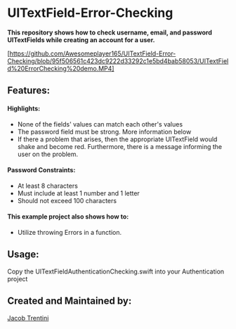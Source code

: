 # UITextField-Error-Checking

**This repository shows how to check username, email, and password UITextFields while creating an account for a user.**

[https://github.com/Awesomeplayer165/UITextField-Error-Checking/blob/95f506561c423dc9222d33292c1e5bd4bab58053/UITextField%20ErrorChecking%20demo.MP4]

## Features:

#### Highlights:
- None of the fields' values can match each other's values
- The password field must be strong. More information below
- If there a problem that arises, then the appropriate UITextField would shake and become red. Furthermore, there is a message informing the user on the problem.

#### Password Constraints:
- At least 8 characters
- Must include at least 1 number and 1 letter
- Should not exceed 100 characters

#### This example project also shows how to:
- Utilize throwing Errors in a function.


## Usage: 

Copy the UITextFieldAuthenticationChecking.swift into your Authentication project

## Created and Maintained by:

[Jacob Trentini](https://github.com/Awesomeplayer165)
